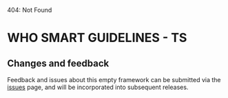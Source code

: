 <!--badges-->
404: Not Found
<!--/badges-->

# WHO SMART GUIDELINES - TS



## Changes and feedback

Feedback and issues about this empty framework can be submitted via the [issues](issues) page, and will be incorporated into subsequent releases.

